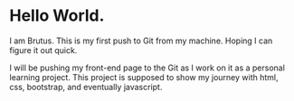 # Hello World. 

I am Brutus. This is my first push to Git from my machine. Hoping I can figure it out quick. 

I will be pushing my front-end page to the Git as I work on it as a personal learning project. This project is supposed to show my journey with html, css, bootstrap, and eventually javascript. 
